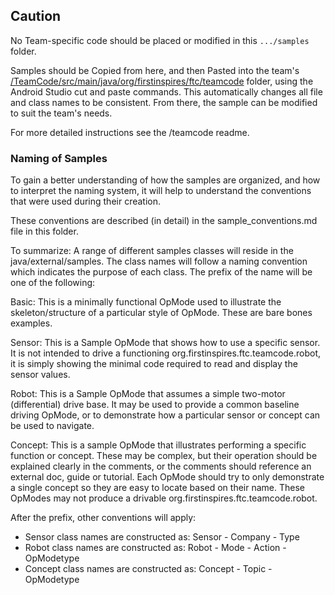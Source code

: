 
## Caution
No Team-specific code should be placed or modified in this ``.../samples`` folder.

Samples should be Copied from here, and then Pasted into the team's 
[/TeamCode/src/main/java/org/firstinspires/ftc/teamcode](../../../../../../../../../../TeamCode/src/main/java/org/firstinspires/ftc/teamcode)
 folder, using the Android Studio cut and paste commands.  This automatically changes all file and
class names to be consistent.  From there, the sample can be modified to suit the team's needs.

For more detailed instructions see the /teamcode readme.  

### Naming of Samples

To gain a better understanding of how the samples are organized, and how to interpret the
naming system, it will help to understand the conventions that were used during their creation.

These conventions are described (in detail) in the sample_conventions.md file in this folder.

To summarize: A range of different samples classes will reside in the java/external/samples.
The class names will follow a naming convention which indicates the purpose of each class.
The prefix of the name will be one of the following:

Basic:  	This is a minimally functional OpMode used to illustrate the skeleton/structure
            of a particular style of OpMode.  These are bare bones examples.

Sensor:    	This is a Sample OpMode that shows how to use a specific sensor.
            It is not intended to drive a functioning org.firstinspires.ftc.teamcode.robot, it is simply showing the minimal code
            required to read and display the sensor values.

Robot:	    This is a Sample OpMode that assumes a simple two-motor (differential) drive base.
            It may be used to provide a common baseline driving OpMode, or
            to demonstrate how a particular sensor or concept can be used to navigate.

Concept:	This is a sample OpMode that illustrates performing a specific function or concept.
            These may be complex, but their operation should be explained clearly in the comments,
            or the comments should reference an external doc, guide or tutorial.
            Each OpMode should try to only demonstrate a single concept so they are easy to
            locate based on their name.  These OpModes may not produce a drivable org.firstinspires.ftc.teamcode.robot. 

After the prefix, other conventions will apply:

* Sensor class names are constructed as:    Sensor - Company - Type
* Robot class names are constructed as:     Robot - Mode - Action - OpModetype
* Concept class names are constructed as:   Concept - Topic - OpModetype


